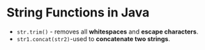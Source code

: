 # String Functions in Java

- `str.trim()` - removes all **whitespaces** and **escape characters**.
- `str1.concat(str2)`-used to **concatenate two strings**.

